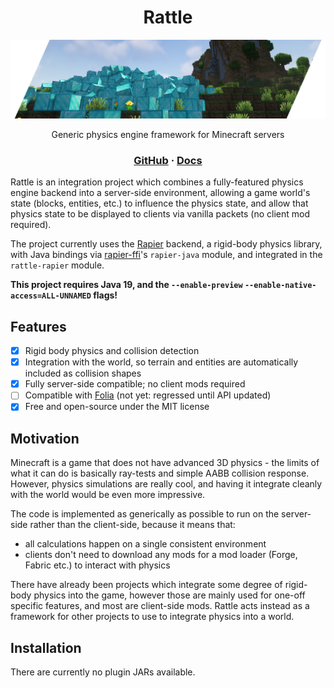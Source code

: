 <div align="center">

# Rattle
<!-- [![CI](https://img.shields.io/github/actions/workflow/status/aecsocket/rattle/build.yml)](https://github.com/aecsocket/rattle/actions/workflows/build.yml) -->

![Banner](static/banner.png)

Generic physics engine framework for Minecraft servers

### [GitHub](https://github.com/aecsocket/rattle) · [Docs](https://aecsocket.github.io/rattle)

</div>

Rattle is an integration project which combines a fully-featured physics engine backend into a server-side environment,
allowing a game world's state (blocks, entities, etc.) to influence the physics state, and allow that physics state to be
displayed to clients via vanilla packets (no client mod required).

The project currently uses the [Rapier](https://github.com/dimforge/rapier) backend, a rigid-body physics library,
with Java bindings via [rapier-ffi](https://github.com/aecsocket/rapier-ffi)'s `rapier-java` module, and integrated in
the `rattle-rapier` module.

**This project requires Java 19, and the `--enable-preview` `--enable-native-access=ALL-UNNAMED` flags!** 

## Features

- [x] Rigid body physics and collision detection
- [x] Integration with the world, so terrain and entities are automatically included as collision shapes
- [x] Fully server-side compatible; no client mods required
- [ ] Compatible with [Folia](https://github.com/PaperMC/Folia) (not yet: regressed until API updated)
- [x] Free and open-source under the MIT license

## Motivation

Minecraft is a game that does not have advanced 3D physics - the limits of what it can do is basically ray-tests and
simple AABB collision response. However, physics simulations are really cool, and having it integrate cleanly with the
world would be even more impressive.

The code is implemented as generically as possible to run on the server-side rather than the client-side,
because it means that:
- all calculations happen on a single consistent environment
- clients don't need to download any mods for a mod loader (Forge, Fabric etc.) to interact with physics

There have already been projects which integrate some degree of rigid-body physics into the game, however those are mainly
used for one-off specific features, and most are client-side mods. Rattle acts instead as a framework for other projects
to use to integrate physics into a world.

## Installation

There are currently no plugin JARs available.
